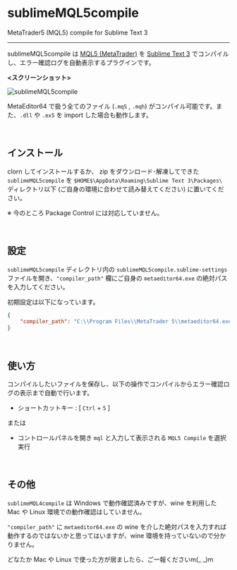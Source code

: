 # sublimeMQL5compile
MetaTrader5 (MQL5) compile for Sublime Text 3

---

sublimeMQL5compile は [MQL5 (MetaTrader)](http://www.metaquotes.net/en/metatrader5) を [Sublime Text 3](https://www.sublimetext.com/3) でコンパイルし、エラー確認ログを自動表示するプラグインです。 

**<スクリーンショット>**

![sublimeMQL5compile](http://cdn-ak.f.st-hatena.com/images/fotolife/m/mofoolog/20160423/20160423192051.gif?1461406887 "sublimeMQL5compile-gif")

MetaEditor64 で扱う全てのファイル (`.mq5` , `.mqh`) がコンパイル可能です。また、`.dll` や `.ex5` を import した場合も動作します。  

&nbsp;

## インストール

clorn してインストールするか、 zip をダウンロード･解凍してできた `sublimeMQL5compile` を `$HOME$\AppData\Roaming\Sublime Text 3\Packages\` ディレクトリ以下 (ご自身の環境に合わせて読み替えてください) に置いてください。  

※ 今のところ Package Control には対応していません。  

&nbsp;

## 設定

`sublimeMQL5compile` ディレクトリ内の `sublimeMQL5compile.sublime-settings` ファイルを開き、`"compiler_path"` 欄にご自身の `metaeditor64.exe` の絶対パスを入力してください。 

初期設定は以下になっています。  

```json
{
    "compiler_path": "C:\\Program Files\\MetaTrader 5\\metaeditor64.exe"
}
```

&nbsp;

## 使い方

コンパイルしたいファイルを保存し、以下の操作でコンパイルからエラー確認ログの表示まで自動で行います。  

* ショートカットキー : [ `Ctrl` + `5` ]

または

* コントロールパネルを開き `mql` と入力して表示される `MQL5 Compile` を選択実行

&nbsp;

## その他

`sublimeMQL4compile` は Windows で動作確認済みですが、wine を利用した Mac や Linux 環境での動作確認はしていません。  

`"compiler_path"` に `metaeditor64.exe` の wine を介した絶対パスを入力すれば動作するのではないかと思ってはいますが、wine 環境を持っていないので分かりません。 

どなたか Mac や Linux で使った方が居ましたら、ご一報くださいm(_ _)m

&nbsp;
